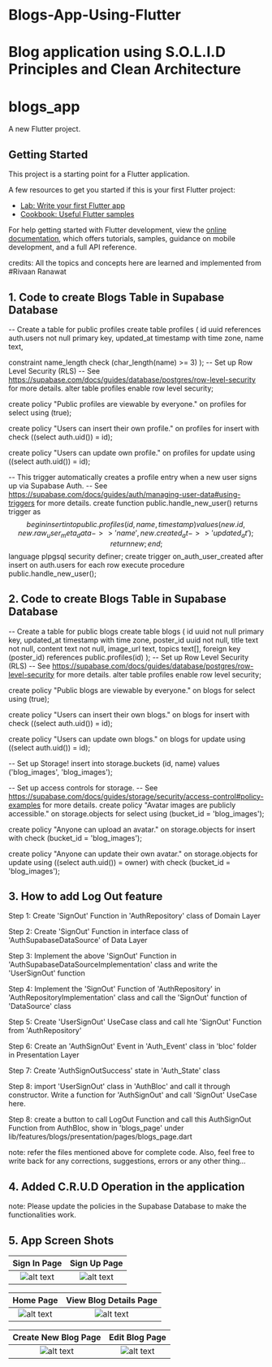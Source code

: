 <!-- <<<<<<< HEAD -->
# Blogs-App-Using-Flutter
Blog application using S.O.L.I.D Principles and Clean Architecture
=======
# blogs_app

A new Flutter project.

## Getting Started

This project is a starting point for a Flutter application.

A few resources to get you started if this is your first Flutter project:

- [Lab: Write your first Flutter app](https://docs.flutter.dev/get-started/codelab)
- [Cookbook: Useful Flutter samples](https://docs.flutter.dev/cookbook)

For help getting started with Flutter development, view the
[online documentation](https://docs.flutter.dev/), which offers tutorials,
samples, guidance on mobile development, and a full API reference.
<!-- >>>>>>> 65f0baec7b0a20482d7966a683bb3ead7b6c0c08 -->

credits: 
All the topics and concepts here are learned and implemented from #Rivaan Ranawat


## 1. Code to create Blogs Table in Supabase Database

-- Create a table for public profiles
create table profiles (
  id uuid references auth.users not null primary key,
  updated_at timestamp with time zone,
  name text,

  constraint name_length check (char_length(name) >= 3)
);
-- Set up Row Level Security (RLS)
-- See https://supabase.com/docs/guides/database/postgres/row-level-security for more details.
alter table profiles
  enable row level security;

create policy "Public profiles are viewable by everyone." on profiles
  for select using (true);

create policy "Users can insert their own profile." on profiles
  for insert with check ((select auth.uid()) = id);

create policy "Users can update own profile." on profiles
  for update using ((select auth.uid()) = id);

-- This trigger automatically creates a profile entry when a new user signs up via Supabase Auth.
-- See https://supabase.com/docs/guides/auth/managing-user-data#using-triggers for more details.
create function public.handle_new_user()
returns trigger as $$
begin
  insert into public.profiles (id, name, timestamp)
  values (new.id, new.raw_user_meta_data->>'name', new.created_at->>'updated_at');
  return new;
end;
$$ language plpgsql security definer;
create trigger on_auth_user_created
  after insert on auth.users
  for each row execute procedure public.handle_new_user();




## 2. Code to create Blogs Table in Supabase Database

-- Create a table for public blogs
create table blogs (
  id uuid not null primary key,
  updated_at timestamp with time zone,
  poster_id uuid not null,
  title text not null,
  content text not null,
  image_url text,
  topics text[],
  foreign key (poster_id) references public.profiles(id)
);
-- Set up Row Level Security (RLS)
-- See https://supabase.com/docs/guides/database/postgres/row-level-security for more details.
alter table profiles
  enable row level security;

create policy "Public blogs are viewable by everyone." on blogs
  for select using (true);

create policy "Users can insert their own blogs." on blogs
  for insert with check ((select auth.uid()) = id);

create policy "Users can update own blogs." on blogs
  for update using ((select auth.uid()) = id);

-- Set up Storage!
insert into storage.buckets (id, name)
  values ('blog_images', 'blog_images');

-- Set up access controls for storage.
-- See https://supabase.com/docs/guides/storage/security/access-control#policy-examples for more details.
create policy "Avatar images are publicly accessible." on storage.objects
  for select using (bucket_id = 'blog_images');

create policy "Anyone can upload an avatar." on storage.objects
  for insert with check (bucket_id = 'blog_images');

create policy "Anyone can update their own avatar." on storage.objects
  for update using ((select auth.uid()) = owner) with check (bucket_id = 'blog_images');




## 3. How to add Log Out feature

Step 1: Create 'SignOut' Function in 'AuthRepository' class of Domain Layer

Step 2: Create 'SignOut' Function in interface class of 'AuthSupabaseDataSource' of Data Layer 

Step 3: Implement the above 'SignOut' Function in 'AuthSupabaseDataSourceImplementation' class and write the 'UserSignOut' function

Step 4: Implement the 'SignOut' Function of 'AuthRepository' in 'AuthRepositoryImplementation' class and call the 'SignOut' function of 'DataSource' class

Step 5: Create 'UserSignOut' UseCase class and call hte 'SignOut' Function from 'AuthRepository'

Step 6: Create an 'AuthSignOut' Event in  'Auth_Event' class in 'bloc' folder in Presentation Layer

Step 7: Create 'AuthSignOutSuccess' state in 'Auth_State' class

Step 8: import 'UserSignOut' class in 'AuthBloc' and call it through constructor. Write a function for 'AuthSignOut' and call 'SignOut' UseCase here.

Step 8: create a button to call LogOut Function and call this AuthSignOut Function from AuthBloc, show in 'blogs_page' under lib/features/blogs/presentation/pages/blogs_page.dart

note: refer the files mentioned above for complete code.
Also, feel free to write back for any corrections, suggestions, errors or any other thing...
>>>>>>>>


## 4. Added C.R.U.D Operation in the application
note: Please update the policies in the Supabase Database to make the functionalities work.

## 5. App Screen Shots

Sign In Page                             |  Sign Up Page
:-------------------------:              |:-------------------------:
![alt text](<screenshots/1 sign_in.png>) |![alt text](<screenshots/2 sign_out.png>) 



Home Page                                 |  View Blog Details Page
:-------------------------:               |:-------------------------:
![alt text](<screenshots/3 homepage.png>) |![alt text](<screenshots/4 view_blog.png>) 



Create New Blog Page                      |  Edit Blog Page
:-------------------------:               |:-------------------------:
![alt text](<screenshots/5 new_blog.png>) |![alt text](<screenshots/6 edit_blog.png>) 
